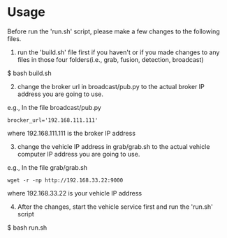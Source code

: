 # Usage
Before run the 'run.sh' script, please make a few changes to the following files.

1. run the 'build.sh' file first if you haven't or if you made changes to any files
in those four folders(i.e., grab, fusion, detection, broadcast)

$ bash build.sh

2. change the broker url in broadcast/pub.py to the actual broker IP address you are
going to use.

e.g., In the file broadcast/pub.py

	brocker_url='192.168.111.111'	

where 192.168.111.111 is the broker IP address

3. change the vehicle IP address in grab/grab.sh to the actual vehicle computer IP
address you are going to use.

e.g., In the file grab/grab.sh 

	wget -r -np http://192.168.33.22:9000

where 192.168.33.22 is your vehicle IP address

4. After the changes, start the vehicle service first and run the 'run.sh' script

$ bash run.sh
